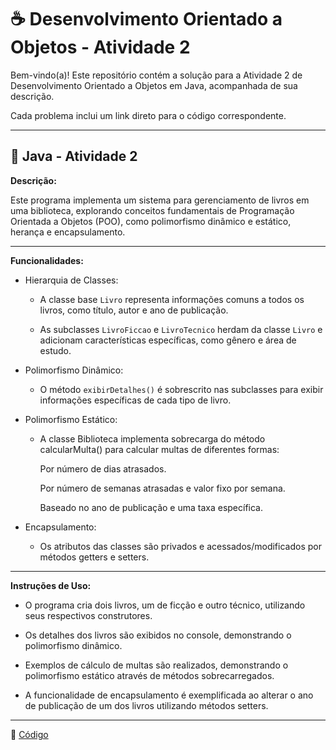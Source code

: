 # ☕ Desenvolvimento Orientado a Objetos - Atividade 2

Bem-vindo(a)! Este repositório contém a solução para a Atividade 2 de Desenvolvimento Orientado a Objetos em Java, acompanhada de sua descrição.  

Cada problema inclui um link direto para o código correspondente. 

---

## 📄 Java - Atividade 2
  
**Descrição:**

Este programa implementa um sistema para gerenciamento de livros em uma biblioteca, explorando conceitos fundamentais de Programação Orientada a Objetos (POO), como polimorfismo dinâmico e estático, herança e encapsulamento.

---

**Funcionalidades:**

-  Hierarquia de Classes:

    -  A classe base ```Livro``` representa informações comuns a todos os livros, como título, autor e ano de publicação.

    -  As subclasses ```LivroFiccao``` e ```LivroTecnico``` herdam da classe ```Livro``` e adicionam características específicas, como gênero e área de estudo.

-  Polimorfismo Dinâmico:

    -  O método ```exibirDetalhes()``` é sobrescrito nas subclasses para exibir informações específicas de cada tipo de livro.

-  Polimorfismo Estático:

    -  A classe Biblioteca implementa sobrecarga do método calcularMulta() para calcular multas de diferentes formas:

        Por número de dias atrasados.

        Por número de semanas atrasadas e valor fixo por semana.

        Baseado no ano de publicação e uma taxa específica.

-  Encapsulamento:

    -  Os atributos das classes são privados e acessados/modificados por métodos getters e setters.

---

**Instruções de Uso:**

-  O programa cria dois livros, um de ficção e outro técnico, utilizando seus respectivos construtores.

-  Os detalhes dos livros são exibidos no console, demonstrando o polimorfismo dinâmico.
  
-  Exemplos de cálculo de multas são realizados, demonstrando o polimorfismo estático através de métodos sobrecarregados.

-  A funcionalidade de encapsulamento é exemplificada ao alterar o ano de publicação de um dos livros utilizando métodos setters.

---

🔗 [Código](https://github.com/Miguel-Russo/Faculdade/tree/main/2%C2%B0%20Semestre%20-%202024_2/Desenvolvimento%20Orientado%20a%20Objetos/Atividade_8)
